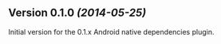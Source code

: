 Version 0.1.0 *(2014-05-25)*
----------------------------

Initial version for the 0.1.x Android native dependencies plugin.

